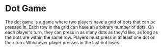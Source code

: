 # Dot Game
The dot game is a game where two players have a grid of dots that can be pressed in. Each
row in the grid can have an arbitrary number of dots. On each player's turn, they can 
press in as many dots as they'd like, as long as the dots are within the same row. Players must press in at least
one dot on their turn. Whichever player presses in the last dot loses.
